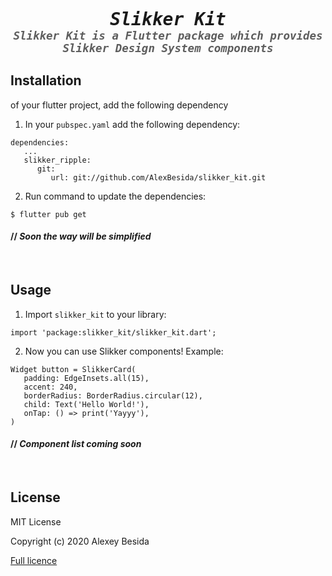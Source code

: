 <p align="center">
   <span style="font-family: 'monospace'; font-size: 2em;"><b><i>Slikker Kit</i></b></span>
   <br>
   <span style="font-family: 'monospace'; font-size: 1.25em; opacity: 0.7;"><b><i>Slikker Kit is a Flutter package which provides Slikker Design System components</i></b></span>
   <br>
</p>

## **Installation**

of your flutter project, add the following dependency
1. In your `pubspec.yaml` add the following dependency:
```
dependencies:
   ...
   slikker_ripple: 
      git:
         url: git://github.com/AlexBesida/slikker_kit.git
```
2. Run command to update the dependencies:
```
$ flutter pub get
```
#### // *Soon the way will be simplified*

<br>

## Usage

1. Import `slikker_kit` to your library:
```
import 'package:slikker_kit/slikker_kit.dart';
```
2. Now you can use Slikker components! Example:

```
Widget button = SlikkerCard(
   padding: EdgeInsets.all(15),
   accent: 240,
   borderRadius: BorderRadius.circular(12),
   child: Text('Hello World!'),
   onTap: () => print('Yayyy'),
)
```
#### // *Component list coming soon*

<br>

## License
MIT License

Copyright (c) 2020 Alexey Besida

[Full licence](LICENSE)